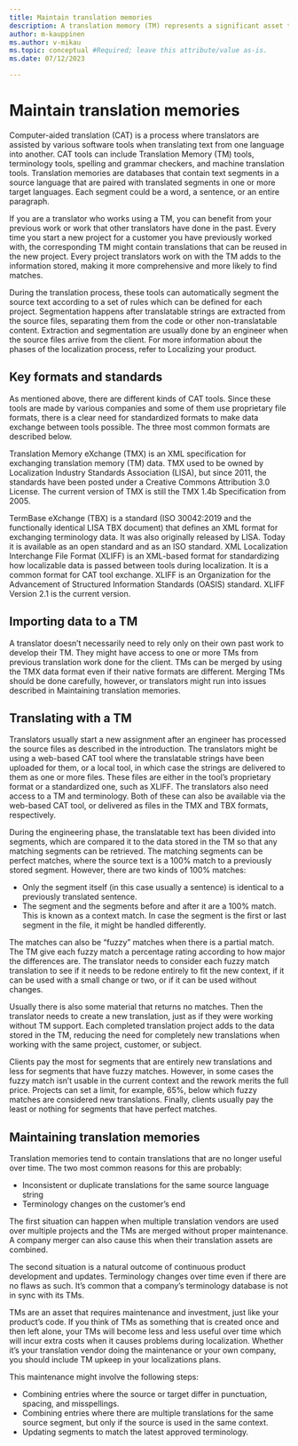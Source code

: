 ```yaml
---
title: Maintain translation memories
description: A translation memory (TM) represents a significant asset that demands careful maintenance.
author: m-kauppinen
ms.author: v-mikau
ms.topic: conceptual #Required; leave this attribute/value as-is.
ms.date: 07/12/2023

--- 
```


# Maintain translation memories

Computer-aided translation (CAT) is a process where translators are assisted by various software tools when translating text from one language into another. CAT tools can include Translation Memory (TM) tools, terminology tools, spelling and grammar checkers, and machine translation tools. Translation memories are databases that contain text segments in a source language that are paired with translated segments in one or more target languages. Each segment could be a word, a sentence, or an entire paragraph.

If you are a translator who works using a TM, you can benefit from your previous work or work that other translators have done    in the past. Every time you start a new project for a customer you have previously worked with, the corresponding TM might contain translations that can be reused in the new project. Every project translators work on with the TM adds to the information stored, making it more comprehensive and more likely to find matches.

During the translation process, these tools can automatically segment the source text according to a set of rules which can be defined for each project.  Segmentation happens after translatable strings are extracted from the source files, separating them from the code or other non-translatable content. Extraction and segmentation are usually done by an engineer when the source files arrive from the client. For more information about the phases of the localization process, refer to Localizing your product.

## Key formats and standards

As mentioned above, there are different kinds of CAT tools. Since these tools are made by various companies and some of them use proprietary file formats, there is a clear need for standardized formats to make data exchange between tools possible. The three most common formats are described below.

Translation Memory eXchange (TMX) is an XML specification for exchanging translation memory (TM) data. TMX used to be owned by Localization Industry Standards Association (LISA), but since 2011, the standards have been posted under a Creative Commons Attribution 3.0 License. The current version of TMX is still the TMX 1.4b Specification from 2005.

TermBase eXchange (TBX) is a standard (ISO 30042:2019 and the functionally identical LISA TBX document) that defines an XML format for exchanging terminology data. It was also originally released by LISA. Today it is available as an open standard and as an ISO standard.
XML Localization  Interchange File Format (XLIFF) is an XML-based format for standardizing how localizable data is passed between tools during localization. It is a common format for CAT tool exchange. XLIFF is an Organization for the Advancement of Structured Information Standards (OASIS) standard. XLIFF Version 2.1 is the current version.

## Importing data to a TM

A translator doesn’t necessarily need to rely only on their own past work to develop their TM. They might have access to one or more TMs from previous translation work done for the client. TMs can be merged by using the TMX data format even if their native formats are different. Merging TMs should be done carefully, however, or translators might run into issues described in Maintaining translation memories.

## Translating with a TM

Translators usually start a new assignment after an engineer has processed the source files as described in the introduction. The translators might be using a web-based CAT tool where the translatable strings have been uploaded for them, or a local tool, in which case the strings are delivered to them as one or more files. These files are either in the tool’s proprietary format or a standardized one, such as XLIFF. The translators also need access to a TM and terminology. Both of these can also be available via the web-based CAT tool, or delivered as files in the TMX and TBX formats, respectively.

During the engineering phase, the translatable text has been divided into segments, which are compared it to the data stored in the TM so that any matching segments can be retrieved. The matching segments can be perfect matches, where the source text is a 100% match to a previously stored segment. However, there are two kinds of 100% matches:

- Only the segment itself (in this case usually a sentence) is identical to a previously translated sentence.
- The segment and the segments before and after it are a 100% match. This is known as a context match. In case the segment is the first or last segment in the file, it might be handled differently.

The matches can also be “fuzzy” matches when there is a partial match. The TM give each fuzzy match a percentage rating according to how major the differences are. The translator needs to consider each fuzzy match translation to see if it needs to be redone entirely to fit the new context, if it can be used with a small change or two, or if it can be used without changes.

Usually there is also some material that returns no matches. Then the translator needs to create a new translation, just as if they were working without TM support. Each completed translation project adds to the data stored in the TM, reducing the need for completely new translations when working with the same project, customer, or subject.

Clients pay the most for segments that are entirely new translations and less for segments that have fuzzy matches. However, in some cases the fuzzy match isn’t usable in the current context and the rework merits the full price. Projects can set a limit, for example, 65%, below which fuzzy matches are considered new translations. Finally, clients usually pay the least or nothing for segments that have perfect matches.

## Maintaining translation memories

Translation memories tend to contain translations that are no longer useful over time. The two most common reasons for this are probably:

- Inconsistent or duplicate translations for the same source language string
- Terminology changes on the customer’s end

The first situation can happen when multiple translation vendors are used over multiple projects and the TMs are merged without proper maintenance. A company merger can also cause this when their translation assets are combined.

The second situation is a natural outcome of continuous product development and updates. Terminology changes over time even if there are no flaws as such. It’s common that a company’s terminology database is not in sync with its TMs.

TMs are an asset that requires maintenance and investment, just like your product’s code. If you think of TMs as something that is created once and then left alone, your TMs will become less and less useful over time which will incur extra costs when it causes problems during localization. Whether it’s your translation vendor doing the maintenance or your own company, you should include TM upkeep in your localizations plans.

This maintenance might involve the following steps:

- Combining entries where the source or target differ in punctuation, spacing, and misspellings.
- Combining entries where there are multiple translations for the same source segment, but only if the source is used in the same context.
- Updating segments to match the latest approved terminology.
